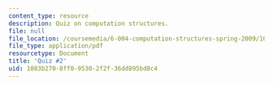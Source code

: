 ```yaml
---
content_type: resource
description: Quiz on computation structures.
file: null
file_location: /coursemedia/6-004-computation-structures-spring-2009/1083b2708ff095302f2f36dd895bd8c4_MIT6_004s09_quiz02.pdf
file_type: application/pdf
resourcetype: Document
title: 'Quiz #2'
uid: 1083b270-8ff0-9530-2f2f-36dd895bd8c4
---
```

